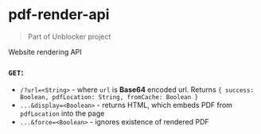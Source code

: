 # pdf-render-api
> Part of Unblocker project

Website rendering API

### `GET`:
* `/?url=<String>` - where `url` is **Base64** encoded url. Returns `{ success: Boolean, pdfLocation: String, fromCache: Boolean }`
* `...&display=<Boolean>` - returns HTML, which embeds PDF from `pdfLocation` into the page
* `...&force=<Boolean>` - ignores existence of rendered PDF
